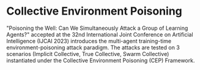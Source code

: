 # Collective Environment Poisoning

"Poisoning the Well: Can We Simultaneously Attack a Group of Learning Agents?" accepted at the 32nd International Joint Conference on Artificial Intelligence (IJCAI 2023) introduces the multi-agent training-time environment-poisoning attack paradigm. The attacks are tested on 3 scenarios (Implicit Collective, True Collective, Swarm Collective) instantiated under the Collective Environment Poisoning (CEP) Framework.
